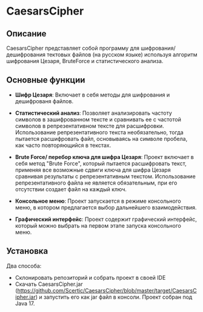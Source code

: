 # CaesarsCipher

## Описание
CaesarsCipher представляет собой программу для шифрования/дешифрования тектовых файлов (на русском языке) используя алгоритм шифрования Цезаря, BruteForce и статистического анализа.

## Основные функции
- **Шифр Цезаря**: Включает в себя методы для шифрования и дешифрованя файлов.
  
- **Статистический анализ**: Позволяет анализировать частоту символов в зашифрованном тексте и сравнивать ее с частотой символов в репрезентативном тексте для расшифровки.
Использование репрезентативного текста необязательно, тогда пытается расшифровать файл, основываясь на символе пробела, как часто повторяющийся в текстах.

- **Brute Force/ перебор ключа для шифра Цезаря**: Проект включает в себя метод "Brute Force", который пытается расшифровать текст, применяя все возможные сдвиги ключа для шифра Цезаря сравнивая результаты с репрезентативным текстом.
Использование репрезентативного файла не является обязательным, при его отсутствии создает файл на каждый ключ.

- **Консольное меню**: Проект запускается в режиме консольного меню, в котором предлагается выбор дальнейшего взаимодействия.

- **Графический интерфейс**: Проект содержит графический интерфейс, который можно выбрать на первом этапе запуска консольного меню.



## Установка
Два способа:
- Склонировать репозиторий и собрать проект в своей IDE
- Скачать CaesarsCipher.jar (https://github.com/Scertic/CaesarsCipher/blob/master/target/CaesarsCipher.jar) и запустить его как jar файл в консоли. Проект собран под Java 17.
